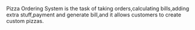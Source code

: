 Pizza Ordering System is the task of taking orders,calculating bills,adding extra stuff,payment and generate bill,and it allows customers to create custom pizzas.
